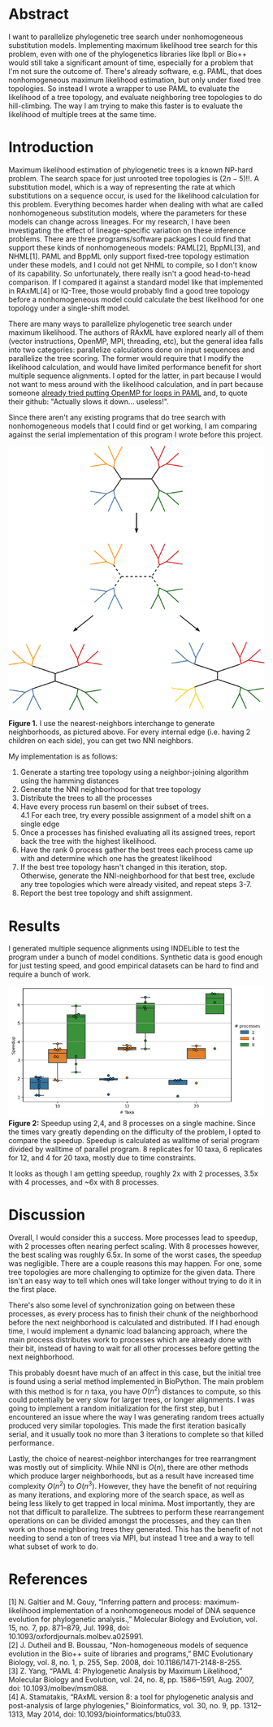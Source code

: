# Abstract
I want to parallelize phylogenetic tree search under nonhomogeneous substitution models. Implementing maximum likelihood tree search for this problem, even with one of the phylogenetics libraries like lbpll or Bio++ would still take a significant amount of time, especially for a problem that I'm not sure the outcome of. There's already software, e.g. PAML, that does nonhomogeneous maximum likelihood estimation, but only under fixed tree topologies. So instead I wrote a wrapper to use PAML to evaluate the likelihood of a tree topology, and evaluate neighboring tree topologies to do hill-climbing. The way I am trying to make this faster is to evaluate the likelihood of multiple trees at the same time. 

# Introduction
Maximum likelihood estimation of phylogenetic trees is a known NP-hard problem. The search space for just unrooted tree topologies is $(2n-5)!!$. A substitution model, which is a way of representing the rate at which substitutions on a sequence occur, is used for the likelihood calculation for this problem. Everything becomes harder when dealing with what are called nonhomogeneous substitution models, where the parameters for these models can change across lineages. For my research, I have been investigating the effect of lineage-specific variation on these inference problems. There are three programs/software packages I could find that support these kinds of nonhomogeneous models: PAML[2], BppML[3], and NHML[1]. PAML and BppML only support fixed-tree topology estimation under these models, and I could not get NHML to compile, so I don't know of its capability. So unfortunately, there really isn't a good head-to-head comparison. If I compared it against a standard model like that implemented in RAxML[4] or IQ-Tree, those would probably find a good tree topology before a nonhomogeneous model could calculate the best likelihood for one topology under a single-shift model.

There are many ways to parallelize phylogenetic tree search under maximum likelihood. The authors of RAxML have explored nearly all of them (vector instructions, OpenMP, MPI, threading, etc), but the general idea falls into two categories: parallelize calculations done on input sequences and parallelize the tree scoring. The former would require that I modify the likelihood calculation, and would have limited performance benefit for short multiple sequence alignments. I opted for the latter, in part because I would not want to mess around with the likelihood calculation, and in part because someone [already tried putting OpenMP for loops in PAML](https://github.com/zamaudio/paml-openmp) and, to quote their github: "Actually slows it down... useless!".

Since there aren't any existing programs that do tree search with nonhomogeneous models that I could find or get working, I am comparing against the serial implementation of this program I wrote before this project. 

![](NNI.png)

**Figure 1.** I use the nearest-neighbors interchange to generate neighborhoods, as pictured above. For every internal edge (i.e. having 2 children on each side), you can get two NNI neighbors.

My implementation is as follows:
1. Generate a starting tree topology using a neighbor-joining algorithm using the hamming distances
2. Generate the NNI neighborhood for that tree topology
3. Distribute the trees to all the processes
4. Have every process run baseml on their subset of trees.  
    4.1 For each tree, try every possible assignment of a model shift on a single edge
5. Once a processes has finished evaluating all its assigned trees, report back the tree with the highest likelihood.
6. Have the rank 0 process gather the best trees each process came up with and determine which one has the greatest likelihood
7. If the best tree topology hasn't changed in this iteration, stop. Otherwise, generate the NNI-neighborhood for that best tree, exclude any tree topologies which were already visited, and repeat steps 3-7.
8. Report the best tree topology and shift assignment.



# Results
I generated multiple sequence alignments using INDELible to test the program under a bunch of model conditions. Synthetic data is good enough for just testing speed, and good empirical datasets can be hard to find and require a bunch of work. 

![](fig1.png)  
**Figure  2:** Speedup using 2,4, and 8 processes on a single machine. Since the times vary greatly depending on the difficulty of the problem, I opted to compare the speedup. Speedup is calculated as walltime of serial program divided by walltime of parallel program. 8 replicates for 10 taxa, 6 replicates for 12, and 4 for 20 taxa, mostly due to time constraints. 

It looks as though I am getting speedup, roughly 2x with 2 processes, 3.5x with 4 processes, and ~6x with 8 processes.

# Discussion

Overall, I would consider this a success. More processes lead to speedup, with 2 processes often nearing perfect scaling. With 8 processes however, the best scaling was roughly 6.5x. In some of the worst cases, the speedup was negligible. There are a couple reasons this may happen. For one, some tree topologies are more challenging to optimize for the given data. There isn't an easy way to tell which ones will take longer without trying to do it in the first place. 

There's also some level of synchronization going on between these processes, as every process has to finish their chunk of the neighborhood before the next neighborhood is calculated and distributed. If I had enough time, I would implement a dynamic load balancing approach, where the main process distributes work to processes which are already done with their bit, instead of having to wait for all other processes before getting the next neighborhood.

This probably doesnt have much of an affect in this case, but the initial tree is found using a serial method implemented in BioPython. The main problem with this method is for $n$ taxa, you have $O(n^2)$ distances to compute, so this could potentially be very slow for larger trees, or longer alignments. I was going to implement a random initialization for the first step, but I encountered an issue where the way I was generating random trees actually produced very similar  topologies. This made the first iteration basically serial, and it usually took no more than 3 iterations to complete so that killed performance.

Lastly, the choice of nearest-neighbor interchanges for tree rearrangment was mostly out of simplicity. While NNI is $O(n)$, there are other methods which produce larger neighborhoods, but as a result have increased time complexity $O(n^2)$ to $O(n^3)$. However, they have the benefit of not requiring as many iterations, and exploring more of the search space, as well as being less likely to get trapped in local minima. Most importantly, they are not that difficult to parallelize. The subtrees to perform these rearrangement operations on can be divided amongst the processes, and they can then work on those neighboring trees they generated. This has the benefit of not needing to send a ton of trees via MPI, but instead 1 tree and a way to tell what subset of work to do. 

# References

[1] N. Galtier and M. Gouy, “Inferring pattern and process: maximum-likelihood implementation of a nonhomogeneous model of DNA sequence evolution for phylogenetic analysis.,” Molecular Biology and Evolution, vol. 15, no. 7, pp. 871–879, Jul. 1998, doi: 10.1093/oxfordjournals.molbev.a025991.  
[2] J. Dutheil and B. Boussau, “Non-homogeneous models of sequence evolution in the Bio++ suite of libraries and programs,” BMC Evolutionary Biology, vol. 8, no. 1, p. 255, Sep. 2008, doi: 10.1186/1471-2148-8-255.  
[3] Z. Yang, “PAML 4: Phylogenetic Analysis by Maximum Likelihood,” Molecular Biology and Evolution, vol. 24, no. 8, pp. 1586–1591, Aug. 2007, doi: 10.1093/molbev/msm088.  
[4] A. Stamatakis, “RAxML version 8: a tool for phylogenetic analysis and post-analysis of large phylogenies,” Bioinformatics, vol. 30, no. 9, pp. 1312–1313, May 2014, doi: 10.1093/bioinformatics/btu033.
